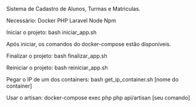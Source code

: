 Sistema de Cadastro de Alunos, Turmas e Matriculas.

Necessário:
Docker
PHP
Laravel
Node
Npm

Iniciar o projeto:
    bash iniciar_app.sh

Após iniciar, os comandos do docker-compose estão disponíveis.

Finalizar o projeto:
    bash finalizar_app.sh

Reiniciar o projeto:
    bash reiniciar_app.sh

Pegar o IP de um dos containers:
    bash get_ip_container.sh [nome do container]

Usar o artisan:
    docker-compose exec php php api/artisan [seu comando]
